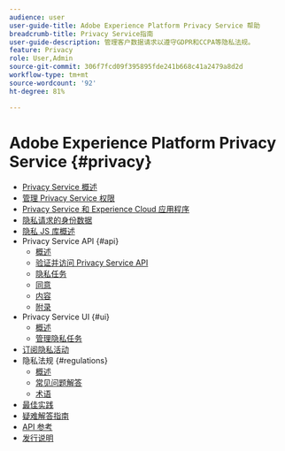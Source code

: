 ```yaml
---
audience: user
user-guide-title: Adobe Experience Platform Privacy Service 帮助
breadcrumb-title: Privacy Service指南
user-guide-description: 管理客户数据请求以遵守GDPR和CCPA等隐私法规。
feature: Privacy
role: User,Admin
source-git-commit: 306f7fcd09f395895fde241b668c41a2479a8d2d
workflow-type: tm+mt
source-wordcount: '92'
ht-degree: 81%

---
```



# Adobe Experience Platform Privacy Service {#privacy}

* [Privacy Service 概述](./home.md)
* [管理 Privacy Service 权限](./permissions.md)
* [Privacy Service 和 Experience Cloud 应用程序](./experience-cloud-apps.md)
* [隐私请求的身份数据](./identity-data.md)
* [隐私 JS 库概述](./js-library.md)
* Privacy Service API {#api}
   * [概述](./api/overview.md)
   * [验证并访问 Privacy Service API](./api/getting-started.md)
   * [隐私任务](./api/privacy-jobs.md)
   * [同意](./api/consent.md)
   * [内容](./api/content.md)
   * [附录](./api/appendix.md)
* Privacy Service UI {#ui}
   * [概述](./ui/overview.md)
   * [管理隐私任务](./ui/user-guide.md)
* [订阅隐私活动](./privacy-events.md)
* 隐私法规 {#regulations}
   * [概述](./regulations/overview.md)
   * [常见问题解答](./regulations/faq.md)
   * [术语](./regulations/terminology.md)
* [最佳实践](./best-practices.md)
* [疑难解答指南](./troubleshooting-guide.md)
* [API 参考](https://www.adobe.io/experience-platform-apis/references/privacy-service/)
* [发行说明](./release-notes.md)
